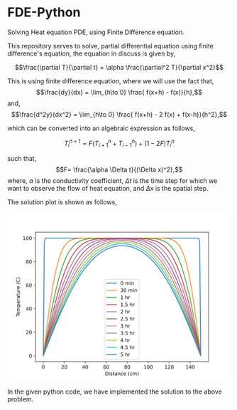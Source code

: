 # FDE-Python
Solving Heat equation PDE, using Finite Difference equation.

This repository serves to solve, partial differential equation using finite difference's equation, the equation in discuss is given by, 

$$\frac{\partial T}{\partial t} = \alpha \frac{\partial^2 T}{\partial x^2}$$

This is using finite difference equation, where we will use the fact that, 
$$\frac{dy}{dx} =  \lim_{h\to 0} \frac{ f(x+h) - f(x)}{h},$$
and, 
$$\frac{d^2y}{dx^2} =  \lim_{h\to 0} \frac{ f(x+h) - 2 f(x) + f(x-h)}{h^2},$$

which can be converted into an algebraic expression as follows,

$$T^{n+1}_{i} = F(T^{n}_{i+1} + T^{n}_{i-1}) + (1 - 2 F)T^{n}_{i}$$

such that, 
$$F= \frac{\alpha \Delta t}{(\Delta x)^2},$$
where, $\alpha$ is the conductivity coefficient, $\Delta t$ is the time step for which we want to observe the flow of heat equation, and $\Delta x$ is the spatial step. 

The solution plot is shown as follows,

![FDE Solution to Heat Equation](https://github.com/aonsi55/FDE-Python/blob/main/plot.svg)


In the given python code, we have implemented the solution to the above problem. 


